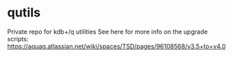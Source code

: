 # qutils
Private repo for kdb+/q utilities
See here for more info on the upgrade scripts: https://aquaq.atlassian.net/wiki/spaces/TSD/pages/96108568/v3.5+to+v4.0
